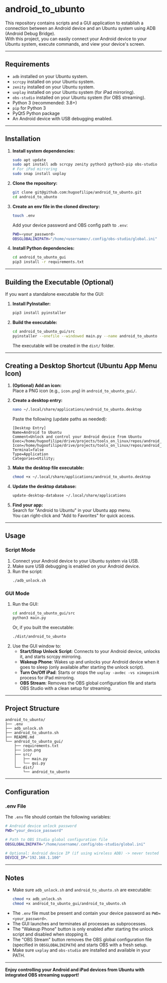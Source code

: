 # android_to_ubunto

This repository contains scripts and a GUI application to establish a connection between an Android device and an Ubuntu system using ADB (Android Debug Bridge).  
With this project, you can easily connect your Android device to your Ubuntu system, execute commands, and view your device's screen.

---

## Requirements

- `adb` installed on your Ubuntu system.
- `scrcpy` installed on your Ubuntu system.
- `zenity` installed on your Ubuntu system.
- `uxplay` installed on your Ubuntu system (for iPad mirroring).
- `obs-studio` installed on your Ubuntu system (for OBS streaming).
- Python 3 (recommended: 3.8+)
- `pip` for Python 3
- PyQt5 Python package
- An Android device with USB debugging enabled.

---

## Installation

1. **Install system dependencies:**
   ```bash
   sudo apt update
   sudo apt install adb scrcpy zenity python3 python3-pip obs-studio
   # For iPad mirroring
   sudo snap install uxplay
   ```

2. **Clone the repository:**
   ```bash
   git clone git@github.com:hugoofilipe/android_to_ubunto.git
   cd android_to_ubunto
   ```

3. **Create an env file in the cloned directory:**
   ```bash
   touch .env
   ```
   Add your device password and OBS config path to `.env`:
   ```bash
   PWD=<your_password>
   OBSGLOBALINIPATH="/home/<username>/.config/obs-studio/global.ini"
   ```

4. **Install Python dependencies:**
   ```bash
   cd android_to_ubunto_gui
   pip3 install -r requirements.txt
   ```

---

## Building the Executable (Optional)

If you want a standalone executable for the GUI:

1. **Install PyInstaller:**
   ```bash
   pip3 install pyinstaller
   ```

2. **Build the executable:**
   ```bash
   cd android_to_ubunto_gui/src
   pyinstaller --onefile --windowed main.py --name android_to_ubunto
   ```
   The executable will be created in the `dist/` folder.

---

## Creating a Desktop Shortcut (Ubuntu App Menu Icon)

1. **(Optional) Add an icon:**  
   Place a PNG icon (e.g., `icon.png`) in `android_to_ubunto_gui/`.

2. **Create a desktop entry:**
   ```bash
   nano ~/.local/share/applications/android_to_ubunto.desktop
   ```
   Paste the following (update paths as needed):

   ```
   [Desktop Entry]
   Name=Android to Ubuntu
   Comment=Unlock and control your Android device from Ubuntu
   Exec=/home/hugoofilipe/drive/projects/tools_on_linux/repos/android_to_ubunto/android_to_ubunto_gui/src/dist/android_to_ubunto
   Icon=/home/hugoofilipe/drive/projects/tools_on_linux/repos/android_to_ubunto/android_to_ubunto_gui/icon.png
   Terminal=false
   Type=Application
   Categories=Utility;
   ```

3. **Make the desktop file executable:**
   ```bash
   chmod +x ~/.local/share/applications/android_to_ubunto.desktop
   ```

4. **Update the desktop database:**
   ```bash
   update-desktop-database ~/.local/share/applications
   ```

5. **Find your app:**  
   Search for "Android to Ubuntu" in your Ubuntu app menu.  
   You can right-click and "Add to Favorites" for quick access.

---

## Usage

### Script Mode

1. Connect your Android device to your Ubuntu system via USB.
2. Make sure USB debugging is enabled on your Android device.
3. Run the script:
   ```bash
   ./adb_unlock.sh
   ```

### GUI Mode

1. Run the GUI:
   ```bash
   cd android_to_ubunto_gui/src
   python3 main.py
   ```
   Or, if you built the executable:
   ```bash
   ./dist/android_to_ubunto
   ```
2. Use the GUI window to:
   - **Start/Stop Unlock Script**: Connects to your Android device, unlocks it, and starts scrcpy mirroring.
   - **Wakeup Phone**: Wakes up and unlocks your Android device when it goes to sleep (only available after starting the unlock script).
   - **Turn On/Off iPad**: Starts or stops the `uxplay -avdec -vs ximagesink` process for iPad mirroring.
   - **OBS Stream**: Removes the OBS global configuration file and starts OBS Studio with a clean setup for streaming.

---

## Project Structure

```
android_to_ubunto/
├── .env
├── adb_unlock.sh
├── android_to_ubunto.sh
├── README.md
└── android_to_ubunto_gui/
    ├── requirements.txt
    ├── icon.png
    ├── src/
    │   ├── main.py
    │   └── gui.py
    └── dist/
        └── android_to_ubunto
```

---

## Configuration

### .env File

The `.env` file should contain the following variables:

```bash
# Android device unlock password
PWD="your_device_password"

# Path to OBS Studio global configuration file
OBSGLOBALINIPATH="/home/username/.config/obs-studio/global.ini"

# Optional: Android device IP (if using wireless ADB) -> never tested
DEVICE_IP="192.168.1.100"
```

---

## Notes

- Make sure `adb_unlock.sh` and `android_to_ubunto.sh` are executable:  
  ```bash
  chmod +x adb_unlock.sh
  chmod +x android_to_ubunto_gui/android_to_ubunto.sh
  ```
- The `.env` file must be present and contain your device password as `PWD=<your_password>`.
- The GUI launches and terminates all processes as subprocesses.
- The "Wakeup Phone" button is only enabled after starting the unlock script and disabled when stopping it.
- The "OBS Stream" button removes the OBS global configuration file (specified in `OBSGLOBALINIPATH`) and starts OBS with a fresh setup.
- Make sure `uxplay` and `obs-studio` are installed and available in your PATH.

---

**Enjoy controlling your Android and iPad devices from Ubuntu with integrated OBS streaming support!**
